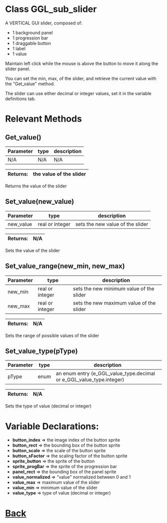 # Class GGL_sub_slider

A VERTICAL GUI slider, composed of:
- 1 background panel
- 1 progression bar
- 1 draggable button
- 1 label
- 1 value

Maintain left click while the mouse is above the button to move it along the slider panel.

You can set the min, max, of the slider, and retrieve the current value with the "Get_value" method.

The slider can use either decimal or integer values, set it in the variable definitions tab.

# Relevant Methods

## Get_value()

| Parameter   |  type   |              description                   |
|--           |       --|--                                          |
|  N/A  |   N/A   |  N/A    |

| Returns:  |  the value of the slider |
|--         |                                                        --|

Returns the value of the slider

## Set_value(new_value)

| Parameter   |  type   |              description                   |
|--           |       --|--                                          |
|  new_value  |   real or integer   |  sets the new value of the slider    |

| Returns:  |         N/A |
|--         |                             --|

Sets the value of the slider

## Set_value_range(new_min, new_max)

| Parameter   |  type   |              description                   |
|--           |       --|--                                          |
|  new_min  |   real or integer   |  sets the new minimum value of the slider    |
|  new_max  |   real or integer   |  sets the new maximum value of the slider    |

| Returns:  |         N/A |
|--         |                             --|

Sets the range of possible values of the slider

## Set_value_type(pType)

| Parameter   |  type   |              description                   |
|--           |       --|--                                          |
|  pType  |   enum   |  an enum entry (e_GGL_value_type.decimal or e_GGL_value_type.integer)    |

| Returns:  |         N/A |
|--         |                             --|

Sets the type of value (decimal or integer)

# Variable Declarations:

- **button_index**     => the image index of the button sprite
- **button_rect**      => the bounding box of the button sprite
- **button_scale**     => the scale of the button sprite
- **button_sFactor**   => the scaling factor of the button sprite
- **sprite_button**    => the sprite of the button
- **sprite_progBar**   => the sprite of the progression bar
- **panel_rect**       => the bounding box of the panel sprite
- **value_normalized** => "value" normalized between 0 and 1
- **value_max**        => maximum value of the slider
- **value_min**        => minimum value of the slider
- **value_type**       => type of value (decimal or integer)	

# [Back](https://github.com/Ced30/GML-GUI-Library-GGL-Documentation/blob/main/API/Struct%20Classes.md)
